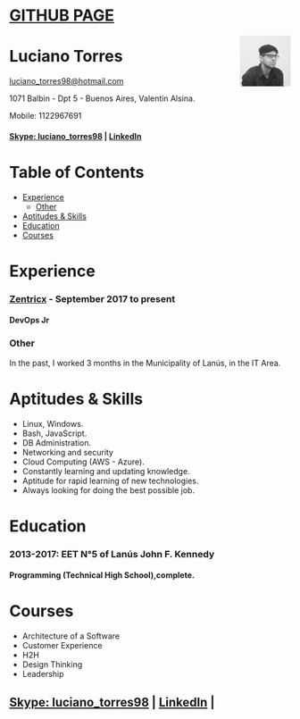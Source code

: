 # [GITHUB PAGE]
<img alt="profile" width="18%" src="profile.jpeg" align="right"/>

# Luciano Torres 

luciano_torres98@hotmail.com

1071 Balbin - Dpt 5 - Buenos Aires, Valentín Alsina.

Mobile: 1122967691
#### [Skype: luciano_torres98] | [LinkedIn] 

# Table of Contents
- [Experience](#experience)
   - [Other](#other)
- [Aptitudes & Skills](#aptitudes--skills)
- [Education](#education)
- [Courses](#courses)

# Experience

### [Zentricx] - September 2017 to present

#### DevOps Jr


### Other
In the past, I worked 3 months in the Municipality of Lanús, in the IT Area.

# Aptitudes & Skills

* Linux, Windows.
* Bash, JavaScript.
* DB Administration.
* Networking and security
* Cloud Computing (AWS - Azure).
* Constantly learning and updating knowledge.
* Aptitude for rapid learning of new technologies.
* Always looking for doing the best possible job.


# Education

### 2013-2017: EET N°5 of Lanús John F. Kennedy

#### Programming (Technical High School),complete.


# Courses

* Architecture of a Software
* Customer Experience
* H2H
* Design Thinking
* Leadership


## [Skype: luciano_torres98] | [LinkedIn] | 

[Linkedin]: https://ar.linkedin.com/in/ltorres/
[Zentricx]: http://www.zentricx.com
[GITHUB PAGE]: https://luchotxrres.github.io/cv/
[Skype: luciano_torres98]: luciano_torres98
[Medium]: https://medium.com/@luchotxrres
